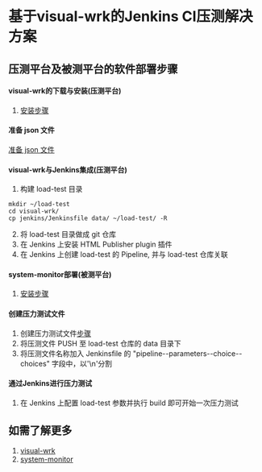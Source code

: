 # 基于visual-wrk的Jenkins CI压测解决方案

## 压测平台及被测平台的软件部署步骤

#### visual-wrk的下载与安装(压测平台)
1. [安装步骤](https://github.com/NavInfoNC/visual-wrk/blob/master/docs/visual-wrk-blog.md#3-%E4%B8%8B%E8%BD%BD%E4%B8%8E%E5%AE%89%E8%A3%85)

#### 准备 json 文件
[准备 json 文件](../tool/json-generator/README.md)

#### visual-wrk与Jenkins集成(压测平台)
1. 构建 load-test 目录

```
mkdir ~/load-test
cd visual-wrk/
cp jenkins/Jenkinsfile data/ ~/load-test/ -R
```

2. 将 load-test 目录做成 git 仓库
3. 在 Jenkins 上安装 HTML Publisher plugin 插件
4. 在 Jenkins 上创建 load-test 的 Pipeline, 并与 load-test 仓库关联

#### system-monitor部署(被测平台)
1. [安装步骤](https://github.com/NavInfoNC/system-monitor/blob/master/README.rst)

#### 创建压力测试文件
1. 创建压力测试文件[步骤](https://github.com/NavInfoNC/visual-wrk/blob/master/docs/visual-wrk-blog.md#5-%E4%BD%BF%E7%94%A8%E6%96%B9%E6%B3%95)
2. 将压测文件 PUSH 至 load-test 仓库的 data 目录下
3. 将压测文件名称加入 Jenkinsfile 的 "pipeline--parameters--choice--choices" 字段中，以'\n'分割

#### 通过Jenkins进行压力测试
1. 在 Jenkins 上配置 load-test 参数并执行 build 即可开始一次压力测试

## 如需了解更多
1. [visual-wrk](https://github.com/NavInfoNC/visual-wrk)
2. [system-monitor](https://github.com/NavInfoNC/system-monitor)
